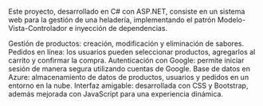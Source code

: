 Este proyecto, desarrollado en C# con ASP.NET, consiste en un sistema web para la gestión de una heladería, implementando el patrón Modelo-Vista-Controlador e inyección de dependencias. 

Gestión de productos: creación, modificación y eliminación de sabores.
Pedidos en línea: los usuarios pueden seleccionar productos, agregarlos al carrito y confirmar la compra.
Autenticación con Google: permite iniciar sesión de manera segura utilizando cuentas de Google.
Base de datos en Azure: almacenamiento de datos de productos, usuarios y pedidos en un entorno en la nube.
Interfaz amigable: desarrollada con CSS y Bootstrap, además mejorada con JavaScript para una experiencia dinámica.
